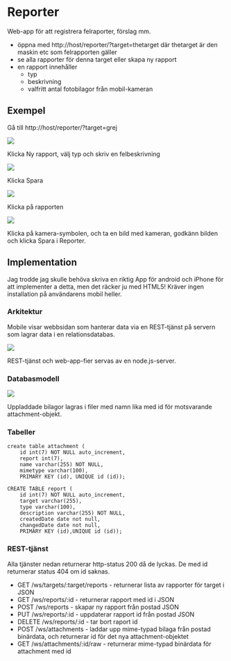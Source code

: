 # Reporter

Web-app för att registrera felraporter, förslag mm.

* öppna med http://host/reporter/?target=thetarget där thetarget är den maskin etc som felrapporten gäller
* se alla rapporter för denna target eller skapa ny rapport
* en rapport innehåller
    * typ
    * beskrivning 
    * valfritt antal fotobilagor från mobil-kameran

## Exempel

Gå till http://host/reporter/?target=grej

![](img/reporter-kopiator37.png)

Klicka Ny rapport, välj typ och skriv en felbeskrivning

![](img/reporter-kopiator37-ny-rapport.png)

Klicka Spara

![](img/reporter-kopiator37-lista.png)

Klicka på rapporten

![](img/reporter-kopiator37-redigera-rapport.png)

Klicka på kamera-symbolen, och ta en bild med kameran, godkänn bilden och klicka Spara i Reporter.

<bild av den nya bilagan>

## Implementation

Jag trodde jag skulle behöva skriva en riktig App för android och iPhone för att implementer a detta, men det räcker ju med HTML5! Kräver ingen installation på användarens mobil heller.

### Arkitektur

Mobile visar webbsidan som hanterar data via en REST-tjänst på servern som lagrar data i en relationsdatabas.

![](img/architecture-model.png)

REST-tjänst och web-app-fier servas av en node.js-server.

### Databasmodell

![](img/database-model.png)

Uppladdade bilagor lagras i filer med namn lika med id för motsvarande attachment-objekt.

### Tabeller
    create table attachment (
        id int(7) NOT NULL auto_increment, 
        report int(7), 
        name varchar(255) NOT NULL, 
        mimetype varchar(100), 
        PRIMARY KEY (id), UNIQUE id (id));
    
    CREATE TABLE report (
        id int(7) NOT NULL auto_increment, 
        target varchar(255),
        type varchar(100), 
        description varchar(255) NOT NULL,
        createdDate date not null, 
        changedDate date not null,
        PRIMARY KEY (id),UNIQUE id (id));
    
### REST-tjänst

Alla tjänster nedan returnerar http-status 200 då de lyckas.
De med id returnerar status 404 om id saknas.

* GET /ws/targets/:target/reports - returnerar lista av rapporter för target i JSON
* GET /ws/reports/:id - returnerar rapport med id i JSON
* POST /ws/reports - skapar ny rapport från postad JSON
* PUT /ws/reports/:id - uppdaterar rapport id från postad JSON
* DELETE /ws/reports/:id - tar bort raport id
* POST /ws/attachments - laddar upp mime-typad bilaga från postad binärdata, och returnerar id för det nya attachment-objektet
* GET /ws/attachments/:id/raw - returnerar  mime-typad binärdata för attachment med id

